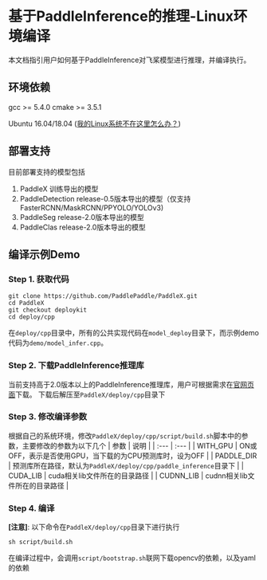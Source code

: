 # 基于PaddleInference的推理-Linux环境编译

本文档指引用户如何基于PaddleInference对飞桨模型进行推理，并编译执行。

## 环境依赖
gcc >= 5.4.0
cmake >= 3.5.1

Ubuntu 16.04/18.04 ([我的Linux系统不在这里怎么办？]())

## 部署支持
目前部署支持的模型包括
1. PaddleX 训练导出的模型
2. PaddleDetection release-0.5版本导出的模型（仅支持FasterRCNN/MaskRCNN/PPYOLO/YOLOv3)
3. PaddleSeg release-2.0版本导出的模型
4. PaddleClas release-2.0版本导出的模型

## 编译示例Demo
### Step 1. 获取代码
```
git clone https://github.com/PaddlePaddle/PaddleX.git
cd PaddleX
git checkout deploykit
cd deploy/cpp
```
在`deploy/cpp`目录中，所有的公共实现代码在`model_deploy`目录下，而示例demo代码为`demo/model_infer.cpp`。

### Step 2. 下载PaddleInference推理库
当前支持高于2.0版本以上的PaddleInference推理库，用户可根据需求在[官网页面](https://www.paddlepaddle.org.cn/documentation/docs/zh/guides/05_inference_deployment/inference/build_and_install_lib_cn.html#linux)下载。
下载后解压至`PaddleX/deploy/cpp`目录下

### Step 3. 修改编译参数
根据自己的系统环境，修改`PaddleX/deploy/cpp/script/build.sh`脚本中的参数，主要修改的参数为以下几个
| 参数 | 说明 |
| :--- | :--- |
| WITH_GPU | ON或OFF，表示是否使用GPU，当下载的为CPU预测库时，设为OFF |
| PADDLE_DIR | 预测库所在路径，默认为`PaddleX/deploy/cpp/paddle_inference`目录下 |
| CUDA_LIB | cuda相关lib文件所在的目录路径 |
| CUDNN_LIB | cudnn相关lib文件所在的目录路径 |

### Step 4. 编译
**[注意]**: 以下命令在`PaddleX/deploy/cpp`目录下进行执行
```
sh script/build.sh
```
在编译过程中，会调用`script/bootstrap.sh`联网下载opencv的依赖，以及yaml的依赖
